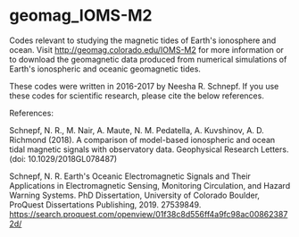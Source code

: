 # geomag_IOMS-M2

Codes relevant to studying the magnetic tides of Earth's ionosphere and ocean.
Visit http://geomag.colorado.edu/IOMS-M2 for more information or to download the
geomagnetic data produced from numerical simulations of Earth's ionospheric and
oceanic geomagnetic tides.

These codes were written in 2016-2017 by Neesha R. Schnepf. If you use these codes
for scientific research, please cite the below references.

References:

Schnepf, N. R., M. Nair, A. Maute, N. M. Pedatella, A. Kuvshinov, A. D. Richmond (2018). 
A comparison of model-based ionospheric and ocean tidal magnetic signals with observatory 
data. Geophysical Research Letters. (doi: 10.1029/2018GL078487)

Schnepf, N. R. Earth's Oceanic Electromagnetic Signals and Their Applications in 
Electromagnetic Sensing, Monitoring Circulation, and Hazard Warning Systems. PhD Dissertation,
University of Colorado Boulder, ProQuest Dissertations Publishing, 2019. 27539849.
https://search.proquest.com/openview/01f38c8d556ff4a9fc98ac008623872d/
